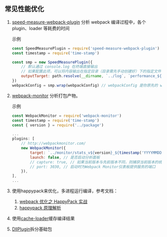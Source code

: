 ## 常见性能优化

1. [speed-measure-webpack-plugin](https://github.com/stephencookdev/speed-measure-webpack-plugin) 分析 webpack 编译过程中，各个 plugin、loader 等耗费的时间

    示例

    ```js
    const SpeedMeasurePlugin = require('speed-measure-webpack-plugin')
    const timestamp = require('time-stamp')
    
    const smp = new SpeedMeasurePlugin({
        // 默认通过 console.log 在终端直接输出
        // 如果配置此项，可以将内容输出在指定目录（目录需先手动创建好）下的指定文件（文件会自动创建）
        outputTarget: path.resolve(__dirname, `../log`, `performance_${timestamp('YYYYMMDD_HH:mm:ss')}.log`)
    })
    webpackConfig = smp.wrap(webpackConfig) // webpackConfig 是你原先的 webpack 配置
    ```

2. [webpack-monitor](https://github.com/webpackmonitor/webpackmonitor) 分析打包产物。

    示例

    ```js
    const WebpackMonitor = require('webpack-monitor')
    const timestamp = require('time-stamp')
    const { version } = require('../package')

    ...
    plugins: [
        // http://webpackmonitor.com/
        new WebpackMonitor({
            target: `../monitor/stats_v${version}_${timestamp('YYYYMMDD_HH:mm:ss')}.json`, // 输出的JSON统计文件的路径（相对于构建目录）
            launch: false, // 是否启动分析面板
            // capture: true, // 如果当前版本与先前版本不同，则捕获当前版本的统计信息
            // port: 3030, // 启动时为Webpack Monitor仪表板提供服务的端口
        }),
    ],
    ...
    ```

3. 使用happypack来优化，多进程运行编译，参考文档：

    1. [webpack 优化之 HappyPack 实战](https://www.jianshu.com/p/b9bf995f3712)
    2. [happypack 原理解析](https://yq.aliyun.com/articles/67269)

4. 使用[cache-loader](https://www.webpackjs.com/loaders/cache-loader/)缓存编译结果

5. [DllPlugin](https://segmentfault.com/a/1190000015489489)拆分基础包